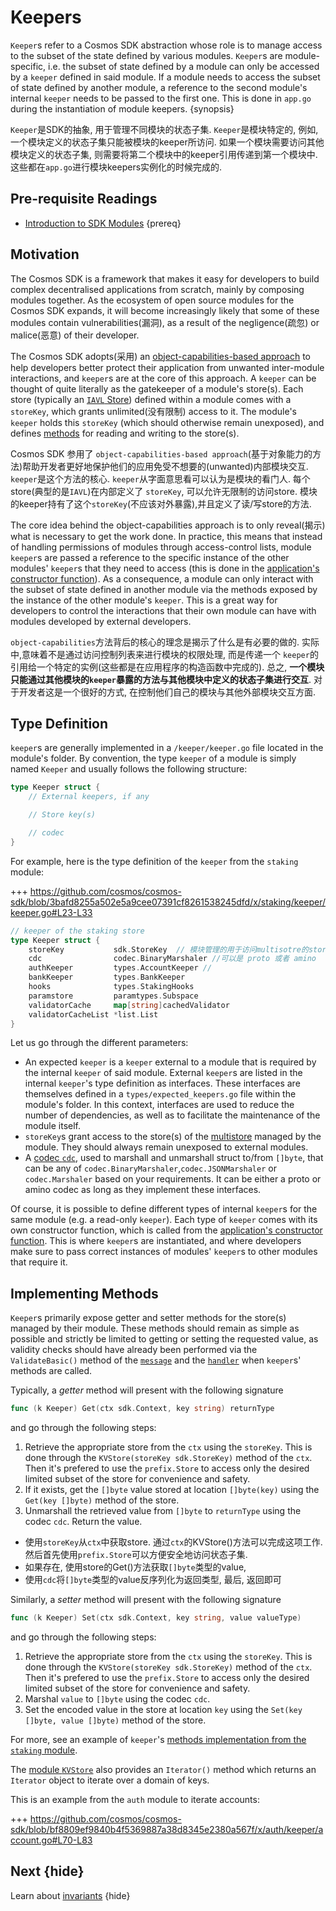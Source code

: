 <!--
order: 7
-->

# Keepers

`Keeper`s refer to a Cosmos SDK abstraction whose role is to manage access to the subset of the state defined by various modules. `Keeper`s are module-specific, i.e. the subset of state defined by a module can only be accessed by a `keeper` defined in said module. If a module needs to access the subset of state defined by another module, a reference to the second module's internal `keeper` needs to be passed to the first one. This is done in `app.go` during the instantiation of module keepers. {synopsis}


`Keeper`是SDK的抽象, 用于管理不同模块的状态子集. `Keeper`是模块特定的, 例如, 一个模块定义的状态子集只能被模块的keeper所访问. 如果一个模块需要访问其他模块定义的状态子集, 则需要将第二个模块中的keeper引用传递到第一个模块中.这些都在`app.go`进行模块keepers实例化的时候完成的.


## Pre-requisite Readings

- [Introduction to SDK Modules](./intro.md) {prereq}

## Motivation

The Cosmos SDK is a framework that makes it easy for developers to build complex decentralised applications from scratch, mainly by composing modules together. As the ecosystem of open source modules for the Cosmos SDK expands, it will become increasingly likely that some of these modules contain vulnerabilities(漏洞), as a result of the negligence(疏忽) or malice(恶意) of their developer. 

The Cosmos SDK adopts(采用) an [object-capabilities-based approach](../core/ocap.md) to help developers better protect their application from unwanted inter-module interactions, and `keeper`s are at the core of this approach. A `keeper` can be thought of quite literally as the gatekeeper of a module's store(s). Each store (typically an [`IAVL` Store](../core/store.md#iavl-store)) defined within a module comes with a `storeKey`, which grants unlimited(没有限制) access to it. The module's `keeper` holds this `storeKey` (which should otherwise remain unexposed), and defines [methods](#implementing-methods) for reading and writing to the store(s). 


Cosmos SDK 参用了 `object-capabilities-based approach`(基于对象能力的方法)帮助开发者更好地保护他们的应用免受不想要的(unwanted)内部模块交互. `keeper`是这个方法的核心.  `keeper`从字面意思看可以认为是模块的看门人. 每个store(典型的是`IAVL`)在内部定义了 `storeKey`, 可以允许无限制的访问store. 模块的keeper持有了这个`storeKey`(不应该对外暴露),并且定义了读/写store的方法.

The core idea behind the object-capabilities approach is to only reveal(揭示) what is necessary to get the work done. In practice, this means that instead of handling permissions of modules through access-control lists, module `keeper`s are passed a reference to the specific instance of the other modules' `keeper`s that they need to access (this is done in the [application's constructor function](../basics/app-anatomy.md#constructor-function)). As a consequence, a module can only interact with the subset of state defined in another module via the methods exposed by the instance of the other module's `keeper`. This is a great way for developers to control the interactions that their own module can have with modules developed by external developers. 


`object-capabilities`方法背后的核心的理念是揭示了什么是有必要的做的. 实际中,意味着不是通过访问控制列表来进行模块的权限处理, 而是传递一个 `keeper`的引用给一个特定的实例(这些都是在应用程序的构造函数中完成的). 总之, **一个模块只能通过其他模块的`keeper`暴露的方法与其他模块中定义的状态子集进行交互**. 对于开发者这是一个很好的方式, 在控制他们自己的模块与其他外部模块交互方面.


## Type Definition 

`keeper`s are generally implemented in a `/keeper/keeper.go` file located in the module's folder. By convention, the type `keeper` of a module is simply named `Keeper` and usually follows the following structure:

```go
type Keeper struct {
    // External keepers, if any

    // Store key(s)

    // codec
}
```

For example, here is the type definition of the `keeper` from the `staking` module:

+++ https://github.com/cosmos/cosmos-sdk/blob/3bafd8255a502e5a9cee07391cf8261538245dfd/x/staking/keeper/keeper.go#L23-L33


```go
// keeper of the staking store
type Keeper struct {
	storeKey           sdk.StoreKey  // 模块管理的用于访问multisotre的store
	cdc                codec.BinaryMarshaler //可以是 proto 或者 amino
	authKeeper         types.AccountKeeper // 
	bankKeeper         types.BankKeeper
	hooks              types.StakingHooks
	paramstore         paramtypes.Subspace
	validatorCache     map[string]cachedValidator
	validatorCacheList *list.List
}
```

Let us go through the different parameters:

- An expected `keeper` is a `keeper` external to a module that is required by the internal `keeper` of said module. External `keeper`s are listed in the internal `keeper`'s type definition as interfaces. These interfaces are themselves defined in a `types/expected_keepers.go` file within the module's folder. In this context, interfaces are used to reduce the number of dependencies, as well as to facilitate the maintenance of the module itself. 
- `storeKey`s grant access to the store(s) of the [multistore](../core/store.md) managed by the module. They should always remain unexposed to external modules. 
- A [codec `cdc`](../core/encoding.md), used to marshall and unmarshall struct to/from `[]byte`, that can be any of `codec.BinaryMarshaler`,`codec.JSONMarshaler` or `codec.Marshaler` based on your requirements. It can be either a proto or amino codec as long as they implement these interfaces.

Of course, it is possible to define different types of internal `keeper`s for the same module (e.g. a read-only `keeper`). Each type of `keeper` comes with its own constructor function, which is called from the [application's constructor function](../basics/app-anatomy.md). This is where `keeper`s are instantiated, and where developers make sure to pass correct instances of modules' `keeper`s to other modules that require it. 

## Implementing Methods 

`Keeper`s primarily expose getter and setter methods for the store(s) managed by their module. These methods should remain as simple as possible and strictly be limited to getting or setting the requested value, as validity checks should have already been performed via the `ValidateBasic()` method of the [`message`](./messages-and-queries.md#messages) and the [`handler`](./handler.md) when `keeper`s' methods are called. 

Typically, a *getter* method will present with the following signature 

```go
func (k Keeper) Get(ctx sdk.Context, key string) returnType
```

and go through the following steps:

1. Retrieve the appropriate store from the `ctx` using the `storeKey`. This is done through the `KVStore(storeKey sdk.StoreKey)` method of the `ctx`. Then it's prefered to use the `prefix.Store` to access only the desired limited subset of the store for convenience and safety.
2. If it exists, get the `[]byte` value stored at location `[]byte(key)` using the `Get(key []byte)` method of the store. 
3. Unmarshall the retrieved value from `[]byte` to `returnType` using the codec `cdc`. Return the value.

- 使用`storeKey`从`ctx`中获取store. 通过`ctx`的KVStore()方法可以完成这项工作. 然后首先使用`prefix.Store`可以方便安全地访问状态子集.
- 如果存在, 使用store的Get()方法获取`[]byte`类型的value, 
- 使用`cdc`将`[]byte`类型的value反序列化为返回类型, 最后, 返回即可


Similarly, a *setter* method will present with the following signature 

```go
func (k Keeper) Set(ctx sdk.Context, key string, value valueType) 
```


and go through the following steps:

1. Retrieve the appropriate store from the `ctx` using the `storeKey`. This is done through the `KVStore(storeKey sdk.StoreKey)` method of the `ctx`. Then it's prefered to use the `prefix.Store` to access only the desired limited subset of the store for convenience and safety.
2. Marshal `value` to `[]byte` using the codec `cdc`. 
3. Set the encoded value in the store at location `key` using the `Set(key []byte, value []byte)` method of the store. 



For more, see an example of `keeper`'s [methods implementation from the `staking` module](https://github.com/cosmos/cosmos-sdk/blob/3bafd8255a502e5a9cee07391cf8261538245dfd/x/staking/keeper/keeper.go).

The [module `KVStore`](../core/store.md#kvstore-and-commitkvstore-interfaces) also provides an `Iterator()` method which returns an `Iterator` object to iterate over a domain of keys.

This is an example from the `auth` module to iterate accounts:

+++ https://github.com/cosmos/cosmos-sdk/blob/bf8809ef9840b4f5369887a38d8345e2380a567f/x/auth/keeper/account.go#L70-L83

## Next {hide}

Learn about [invariants](./invariants.md) {hide}
